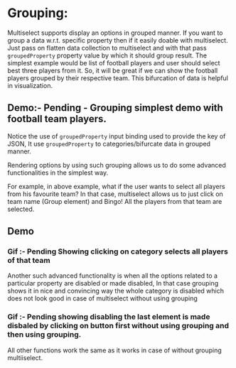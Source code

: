 # Grouping:

Multiselect supports display an options in grouped manner. If you want to group a data w.r.t. specific property then if it easily doable with multiselect. Just pass on flatten data collection to multiselect and with that pass `groupedProperty` property value by which it should group result. The simplest example would be list of football players and user should select best three players from it. So, it will be great if we can show the football players grouped by their respective team. This bifurcation of data is helpful in visualization.

## Demo:- Pending - Grouping simplest demo with football team players.

Notice the use of `groupedProperty` input binding used to provide the key of JSON, It use `groupedProperty` to categories/bifurcate data in grouped manner.

Rendering options by using such grouping allows us to do some advanced functionalities in the simplest way.

For example, in above example, what if the user wants to select all players from his favourite team? In that case, multiselect allows us to just click on team name (Group element) and Bingo! All the players from that team are selected.

## Demo

<ms-grouping></ms-grouping>

<code-tabs>
  <code-pane title="app/grouping.component.ts" path="grouping/src/app/grouping.component.ts"></code-pane>
  <code-pane title="app/grouping.component.html" path="grouping/src/app/grouping.component.html"></code-pane>
</code-tabs>

### Gif :- Pending Showing clicking on category selects all players of that team

Another such advanced functionality is when all the options related to a particular property are disabled or made disabled, In that case grouping shows it in nice and convincing way the whole category is disabled which does not look good in case of multiselect without using grouping

### Gif :- Pending showing disabling the last element is made disbaled by clicking on button first without using grouping and then using grouping.

<div class="l-sub-section">
  All other functions work the same as it works in case of without grouping multiiselect.
</div>